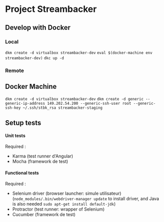 # Project Streambacker

## Develop with Docker

### Local

`dkm create -d virtualbox streambacker-dev`
`eval $(docker-machine env streambacker-dev)`
`dkc up -d`

### Remote

## Docker Machine

`dkm create -d virtualbox streambacker-dev`
`dkm create -d generic --generic-ip-address 149.202.54.200 --generic-ssh-user root --generic-ssh-key ~/.ssh/stbk_rsa streambacker-staging`

## Setup tests

#### Unit tests

Required :
- Karma (test runner d'Angular)
- Mocha (framework de test)


#### Functional tests

Required :
- Selenium driver (browser launcher: simule utilisateur) (`node_modules/.bin/webdriver-manager update` to install driver, and Java is also needed `sudo apt-get install default-jdk`)
- Protractor (test runner: wrapper of Selenium)
- Cucumber (framework de test)

